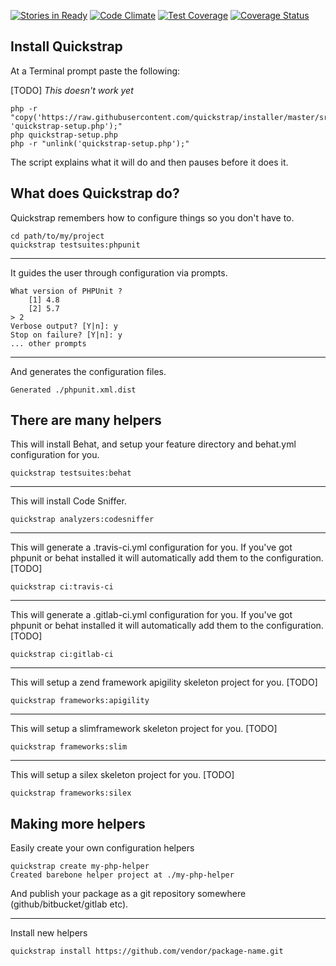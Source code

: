 [![Stories in Ready](https://badge.waffle.io/quickstrap/quickstrap.png?label=ready&title=Ready)](https://waffle.io/quickstrap/quickstrap)
[![Code Climate](https://codeclimate.com/github/quickstrap/quickstrap/badges/gpa.svg)](https://codeclimate.com/github/quickstrap/quickstrap)
[![Test Coverage](https://codeclimate.com/github/quickstrap/quickstrap/badges/coverage.svg)](https://codeclimate.com/github/quickstrap/quickstrap/coverage)
[![Coverage Status](https://coveralls.io/repos/github/quickstrap/quickstrap/badge.svg?branch=master)](https://coveralls.io/github/quickstrap/quickstrap?branch=master)


## Install Quickstrap
At a Terminal prompt paste the following:

[TODO] _This doesn't work yet_

```
php -r "copy('https://raw.githubusercontent.com/quickstrap/installer/master/src/setup.php', 'quickstrap-setup.php');"
php quickstrap-setup.php
php -r "unlink('quickstrap-setup.php');"
```

The script explains what it will do and then pauses before it does it.

## What does Quickstrap do?
Quickstrap remembers how to configure things so you don't have to.
  
```
cd path/to/my/project
quickstrap testsuites:phpunit
```
------

It guides the user through configuration via prompts.

```
What version of PHPUnit ?
    [1] 4.8
    [2] 5.7
> 2
Verbose output? [Y|n]: y
Stop on failure? [Y|n]: y
... other prompts
```

------
And generates the configuration files.

```
Generated ./phpunit.xml.dist
```

## There are many helpers
This will install Behat, and setup your feature directory and behat.yml configuration for you.

```
quickstrap testsuites:behat
```
------
This will install Code Sniffer.

```
quickstrap analyzers:codesniffer
```
------
This will generate a .travis-ci.yml configuration for you. If you've got phpunit or behat installed it will automatically
add them to the configuration. [TODO]

```
quickstrap ci:travis-ci
```
------
This will generate a .gitlab-ci.yml configuration for you. If you've got phpunit or behat installed it will automatically
add them to the configuration. [TODO]

```
quickstrap ci:gitlab-ci
```
------
This will setup a zend framework apigility skeleton project for you. [TODO]

```
quickstrap frameworks:apigility
```
------
This will setup a slimframework skeleton project for you. [TODO]

```
quickstrap frameworks:slim
```
------
This will setup a silex skeleton project for you. [TODO]

```
quickstrap frameworks:silex
```


## Making more helpers
Easily create your own configuration helpers

```
quickstrap create my-php-helper
Created barebone helper project at ./my-php-helper
```
And publish your package as a git repository somewhere (github/bitbucket/gitlab etc).

------
Install new helpers 

```
quickstrap install https://github.com/vendor/package-name.git
```

